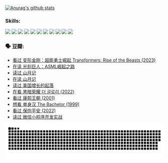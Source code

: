 
[![Anurag's github stats](https://github-readme-stats.vercel.app/api?username=w940853815)](https://github.com/anuraghazra/github-readme-stats)

### Skills:

<code><img height="32" src="https://cdn.jsdelivr.net/npm/simple-icons@v5/icons/python.svg"></code>
<code><img height="32" src="https://cdn.jsdelivr.net/npm/simple-icons@v5/icons/javascript.svg"></code>
<code><img height="32" src="https://cdn.jsdelivr.net/npm/simple-icons@v5/icons/django.svg"></code>
<code><img height="32" src="https://cdn.jsdelivr.net/npm/simple-icons@v5/icons/flask.svg"></code>
<code><img height="32" src="https://cdn.jsdelivr.net/npm/simple-icons@v5/icons/vuetify.svg"></code>
<code><img height="32" src="https://cdn.jsdelivr.net/npm/simple-icons@v5/icons/git.svg"></code>
<code><img height="32" src="https://cdn.jsdelivr.net/npm/simple-icons@v5/icons/docker.svg"></code>
<code><img height="32" src="https://cdn.jsdelivr.net/npm/simple-icons@v5/icons/postgresql.svg"></code>
<code><img height="32" src="https://cdn.jsdelivr.net/npm/simple-icons@v5/icons/elasticsearch.svg"></code>
<code><img height="32" src="https://cdn.jsdelivr.net/npm/simple-icons@v5/icons/macos.svg"></code>
<code><img height="32" src="https://cdn.jsdelivr.net/npm/simple-icons@v5/icons/linux.svg"></code>

### 🗣 豆瓣:

<!-- DOUBAN-ACTIVITIES:START -->
- [看过 变形金刚：超能勇士崛起 Transformers: Rise of the Beasts‎ (2023)](https://www.douban.com/people/136069238/status/4267685771/?_i=86694328)
- [在读 光刻巨人：ASML崛起之路](https://www.douban.com/people/136069238/status/4266569048/?_i=86694328)
- [读过 山月记](https://www.douban.com/people/136069238/status/4266567455/?_i=86694328)
- [在读 山月记](https://www.douban.com/people/136069238/status/4256796460/?_i=86694328)
- [读过 美国增长的起落](https://www.douban.com/people/136069238/status/4256795052/?_i=86694328)
- [在看 黑暗荣耀 더 글로리‎ (2022)](https://www.douban.com/people/136069238/status/4256207386/?_i=86694328)
- [看过 康熙王朝‎ (2001)](https://www.douban.com/people/136069238/status/4254396418/?_i=86694328)
- [想看 单身汉 The Bachelor‎ (1999)](https://www.douban.com/people/136069238/status/4250318861/?_i=86694328)
- [看过 保你平安‎ (2022)](https://www.douban.com/people/136069238/status/4239139510/?_i=86694328)
- [读过 微信小程序开发实战](https://www.douban.com/people/136069238/status/4237321528/?_i=86694328)
<!-- DOUBAN-ACTIVITIES:END -->


![Snake animation](https://raw.githubusercontent.com/w940853815/w940853815/output/github-contribution-grid-snake.svg)

<!--
**w940853815/w940853815** is a ✨ _special_ ✨ repository because its `README.md` (this file) appears on your GitHub profile.

Here are some ideas to get you started:

- 🔭 I’m currently working on ...
- 🌱 I’m currently learning ...
- 👯 I’m looking to collaborate on ...
- 🤔 I’m looking for help with ...
- 💬 Ask me about ...
- 📫 How to reach me: ...
- 😄 Pronouns: ...
- ⚡ Fun fact: ...
-->
